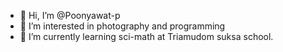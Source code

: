 - 👋 Hi, I’m @Poonyawat-p
- 👀 I’m interested in photography and programming
- 🌱 I’m currently learning sci-math at Triamudom suksa school.
<!---
Poonyawat-p/Poonyawat-p is a ✨ special ✨ repository because its `README.md` (this file) appears on your GitHub profile.
You can click the Preview link to take a look at your changes.
--->
